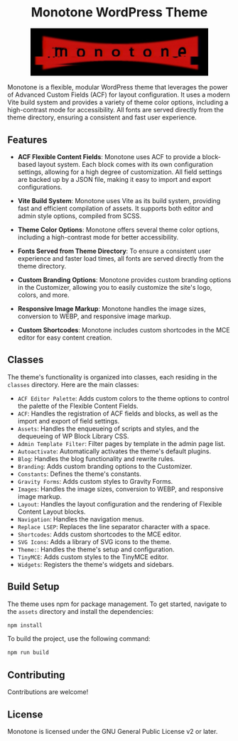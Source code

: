 <div align="center">
<h1>Monotone WordPress Theme</h1>
  <img src="logo.jpg" width="400" />
</div>

Monotone is a flexible, modular WordPress theme that leverages the power of Advanced Custom Fields (ACF) for layout configuration. It uses a modern Vite build system and provides a variety of
theme color options, including a high-contrast mode for accessibility. All fonts are served directly from the theme directory, ensuring a consistent and fast user experience.

## Features

- **ACF Flexible Content Fields**: Monotone uses ACF to provide a block-based layout system. Each block comes with its own configuration settings, allowing for a high degree of customization. All
  field settings are backed up by a JSON file, making it easy to import and export configurations.

- **Vite Build System**: Monotone uses Vite as its build system, providing fast and efficient compilation of assets. It supports both editor and admin style options, compiled from SCSS.

- **Theme Color Options**: Monotone offers several theme color options, including a high-contrast mode for better accessibility.

- **Fonts Served from Theme Directory**: To ensure a consistent user experience and faster load times, all fonts are served directly from the theme directory.

- **Custom Branding Options**: Monotone provides custom branding options in the Customizer, allowing you to easily customize the site's logo, colors, and more.

- **Responsive Image Markup**: Monotone handles the image sizes, conversion to WEBP, and responsive image markup.

- **Custom Shortcodes**: Monotone includes custom shortcodes in the MCE editor for easy content creation.

## Classes

The theme's functionality is organized into classes, each residing in the `classes` directory. Here are the main classes:

- `ACF Editor Palette`: Adds custom colors to the theme options to control the palette of the Flexible Content Fields.
- `ACF`: Handles the registration of ACF fields and blocks, as well as the import and export of field settings.
- `Assets`: Handles the enqueueing of scripts and styles, and the dequeueing of WP Block Library CSS.
- `Admin Template Filter`: Filter pages by template in the admin page list.
- `Autoactivate`: Automatically activates the theme's default plugins.
- `Blog`: Handles the blog functionality and rewrite rules.
- `Branding`: Adds custom branding options to the Customizer.
- `Constants`: Defines the theme's constants.
- `Gravity Forms`: Adds custom styles to Gravity Forms.
- `Images`: Handles the image sizes, conversion to WEBP, and responsive image markup.
- `Layout`: Handles the layout configuration and the rendering of Flexible Content Layout blocks.
- `Navigation`: Handles the navigation menus.
- `Replace LSEP`: Replaces the line separator character with a space.
- `Shortcodes`: Adds custom shortcodes to the MCE editor.
- `SVG Icons`: Adds a library of SVG icons to the theme.
- `Theme:`: Handles the theme's setup and configuration.
- `TinyMCE`: Adds custom styles to the TinyMCE editor.
- `Widgets`: Registers the theme's widgets and sidebars.

## Build Setup

The theme uses npm for package management. To get started, navigate to the `assets` directory and install the dependencies:

```bash
npm install
```

To build the project, use the following command:

```bash
npm run build
```

## Contributing

Contributions are welcome!

## License

Monotone is licensed under the GNU General Public License v2 or later.


